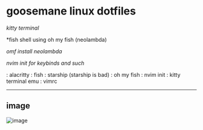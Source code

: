 # goosemane linux dotfiles

*kitty terminal*  

*fish shell using oh my fish (neolambda)  
  
*omf install neolambda*  

*nvim init for keybinds and such*


: alacritty 
: fish 
: starship (starship is bad)
: oh my fish
: nvim init
: kitty terminal emu
: vimrc


---
## image 
![image](https://i.imgur.com/JNR6Vhk.png)

